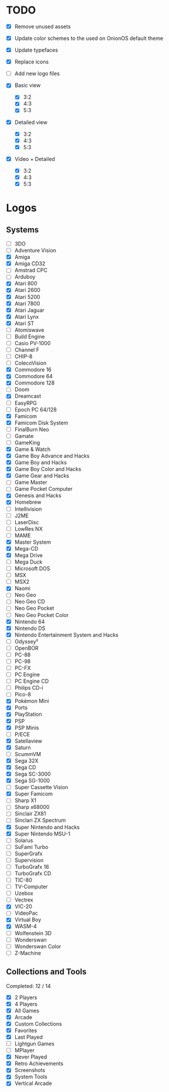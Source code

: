 # TODO

- [x] Remove unused assets
- [x] Update color schemes to the used on OnionOS default theme
- [x] Update typefaces
- [x] Replace icons 
- [ ] Add new logo files

- [x] Basic view
  - [x] 3:2
  - [x] 4:3
  - [x] 5:3
- [x] Detailed view
  - [x] 3:2
  - [x] 4:3
  - [x] 5:3
- [x] Video + Detailed
  - [x] 3:2
  - [x] 4:3
  - [x] 5:3

# Logos
## Systems

- [ ] 3DO
- [ ] Adventure Vision
- [x] Amiga
- [x] Amiga CD32
- [ ] Amstrad CPC
- [ ] Arduboy
- [x] Atari 800
- [x] Atari 2600
- [x] Atari 5200
- [x] Atari 7800
- [x] Atari Jaguar
- [x] Atari Lynx
- [x] Atari ST
- [ ] Atomiswave
- [ ] Build Engine
- [ ] Casio PV-1000
- [ ] Channel F
- [ ] CHIP-8
- [ ] ColecoVision
- [x] Commodore 16
- [x] Commodore 64
- [x] Commodore 128
- [ ] Doom
- [x] Dreamcast
- [ ] EasyRPG
- [ ] Epoch PC 64/128
- [x] Famicom
- [x] Famicom Disk System
- [ ] FinalBurn Neo
- [ ] Gamate
- [ ] GameKing
- [x] Game & Watch
- [x] Game Boy Advance and Hacks
- [x] Game Boy and Hacks
- [x] Game Boy Color and Hacks
- [x] Game Gear and Hacks
- [ ] Game Master
- [ ] Game Pocket Computer
- [x] Genesis and Hacks
- [x] Homebrew
- [ ] Intellivision
- [ ] J2ME
- [ ] LaserDisc
- [ ] LowRes NX
- [ ] MAME
- [x] Master System
- [x] Mega-CD
- [x] Mega Drive
- [ ] Mega Duck
- [ ] Microsoft DOS
- [ ] MSX
- [ ] MSX2
- [x] Naomi
- [ ] Neo Geo
- [ ] Neo Geo CD
- [ ] Neo Geo Pocket
- [ ] Neo Geo Pocket Color
- [x] Nintendo 64
- [x] Nintendo DS
- [x] Nintendo Entertainment System and Hacks
- [ ] Odyssey²
- [ ] OpenBOR
- [ ] PC-88
- [ ] PC-98
- [ ] PC-FX
- [ ] PC Engine
- [ ] PC Engine CD
- [ ] Philips CD-i
- [ ] Pico-8
- [x] Pokémon Mini
- [x] Ports
- [x] PlayStation
- [x] PSP
- [x] PSP Minis
- [ ] P/ECE
- [x] Satellaview
- [x] Saturn
- [ ] ScummVM
- [x] Sega 32X
- [x] Sega CD
- [x] Sega SC-3000
- [x] Sega SG-1000
- [ ] Super Cassette Vision
- [x] Super Famicom
- [ ] Sharp X1
- [ ] Sharp x68000
- [ ] Sinclair ZX81
- [ ] Sinclari ZX Spectrum
- [x] Super Nintendo and Hacks 
- [x] Super Nintendo MSU-1
- [ ] Solarus
- [ ] SuFami Turbo
- [ ] SuperGrafx
- [ ] Supervision
- [ ] TurboGrafx 16
- [ ] TurboGrafx CD
- [ ] TIC-80
- [ ] TV-Computer
- [ ] Uzebox
- [ ] Vectrex
- [x] VIC-20
- [ ] VideoPac
- [x] Virtual Boy
- [x] WASM-4
- [ ] Wolfenstein 3D
- [ ] Wonderswan
- [ ] Wonderswan Color
- [ ] Z-Machine

## Collections and Tools
Completed: 12 / 14

- [x] 2 Players
- [x] 4 Players
- [x] All Games
- [x] Arcade
- [x] Custom Collections
- [x] Favorites
- [x] Last Played
- [ ] Lightgun Games
- [ ] MPlayer
- [x] Never Played
- [x] Retro Achievements
- [x] Screenshots
- [x] System Tools
- [x] Vertical Arcade

<!-- # About

![Version 1.230220](https://img.shields.io/badge/Version_1.230220-ad5f00?style=for-the-badge)

Albedo is a theme for EmulationStation. It's a fork of [Elementerial](https://github.com/mluizvitor/es-theme-elementerial), another ES theme built by me.
It has flat surfaces, plays with transparency and sharp edges.

> This theme supports custom backgrounds. Read [CUSTOMBG.md](CUSTOMBG.md) for more details.
> 
> I made an web app to load, crop and save images named as the designated system.
> It's not powerful as Photoshop or GIMP, but help collect a lot of images and download them in one go.
> 
> Access [Albedo Wallpaper Cropper](https://albedo-wallpaper-cropper.vercel.app).
> 
>  If you're concerned about privacy, this web app will never collect or send any information anywhere. The images loaded are saved locally on the browser database. As an web app, it can be used offline after the first load.

# Compatibility

Created for and tested on the following resolutions:
- **480x320** (3:2 screen ratio), tested on Anbernic RG351M running AmberELEC
- **640x480** (4:3 screen ratio), tested on VirtualBox running Batocera
- **1920x1152** (5:3 screen ratio), tested on VirtualBox running Batocera

Albedo was made for [AmberELEC](https://amberelec.org) supported devices, as RG351P/M/V/MP, RG552, but can be used on other systems running EmulationStation (no guarantee).

<br>

# Screenshots
|  ![](./.github/0001.png)  |                   ![](./.github/0002.png)                   |
| :-----------------------: | :---------------------------------------------------------: |
| Colored Logos + Scanlines | Monochromatic Logos + Green accent color. Removed scanlines |

|     ![](./.github/0003.png)     |                   ![](./.github/0004.png)                    |
| :-----------------------------: | :----------------------------------------------------------: |
| Grid view + Purple accent color | Detailed view + Yellow accent color + Background not blurred |

|                ![](./.github/0005.png)                 |     ![](./.github/0006.png)     |
| :----------------------------------------------------: | :-----------------------------: |
| Basic view + Blue accent color + No console background | System Menu + Pink accent color |

<br>

# Tweaks

You can choose between 10 accent colors:

![Blue](./.github/col-blue.png)
![Purple](./.github/col-purple.png)
![Pink](./.github/col-pink.png)
![Red](./.github/col-red.png)
![Orange](./.github/col-orange.png)
![Yellow](./.github/col-yellow.png)
![Green](./.github/col-green.png)
![Teal](./.github/col-teal.png)
![Beige](./.github/col-beige.png)
![Gray](./.github/col-gray.png)

Set background style for game list:

| ![Normal background](./assets/systems/homebrew.webp) | ![Blurred background](./assets/systems/blurred/megadrive.blurred.webp) | ![No background](./assets/systems/blurred/unknown.blurred.webp) |
| :--------------------------------------------------: | :--------------------------------------------------------------------: | :-------------------------------------------------------------: |
|                  Normal background                   |                           Blurred Background                           |                          No background                          |

<br>

Set background overlay:

| ![Scanlines](./.github/scanlines-on.png) | ![Clean](./.github/scanlines-off.png) |
| :--------------------------------------: | :-----------------------------------: |
|                Scanlines                 |                 Clean                 |

<br>

Load your own custom backgrounds:

> Please, read [CUSTOMBG.md](CUSTOMBG.md) for more details.

| ![Default background](./.github/bg-default.png) | ![Custom background](./.github/bg-custom.png) |
| :---------------------------------------------: | :-------------------------------------------: |
|               Default background                |               Custom Background               |

And many more.

<br>

# Supported Platforms

![Platforms: 108](https://img.shields.io/badge/Platforms:_108-3a9104?style=for-the-badge) ![plus](https://img.shields.io/badge/+-007367?style=for-the-badge) ![Special Hack variants: 8](https://img.shields.io/badge/Special_Hack_variants:_8-0d52bf?style=for-the-badge)

3DO,
Adventure Vision,
Amiga,
Amiga CD32,
Amstrad CPC,
Arduboy,
Atari 800,
Atari 2600,
Atari 5200,
Atari 7800,
Atari Jaguar,
Atari Lynx,
Atari ST,
Atomiswave,
Build Engine,
Casio PV-1000,
Channel F,
CHIP-8,
ColecoVision,
Commodore 16,
Commodore 64,
Commodore 128,
Doom,
Dreamcast,
EasyRPG,
Epoch PC 64/128,
Famicom,
Famicom Disk System,
FinalBurn Neo,
Gamate,
GameKing,
Game & Watch,
Game Boy Advance and Hacks,
Game Boy and Hacks,
Game Boy Color and Hacks,
Game Gear and Hacks,
Game Master,
Game Pocket Computer,
Genesis and Hacks,
Homebrew,
Intellivision,
J2ME,
LaserDisc,
LowRes NX,
MAME,
Master System,
Mega-CD,
Mega Drive and Hacks,
Mega Duck,
Microsoft DOS,
MSX,
MSX2,
Naomi,
Neo Geo,
Neo Geo CD,
Neo Geo Pocket,
Neo Geo Pocket Color,
Nintendo 64,
Nintendo DS,
Nintendo Entertainment System and Hacks,
Odyssey²,
OpenBOR,
PC-88,
PC-98,
PC-FX,
PC Engine,
PC Engine CD,
Philips CD-i,
Pico-8,
Pokémon Mini,
Ports,
PlayStation,
PSP,
PSP Minis,
P/ECE,
Satellaview,
Saturn,
ScummVM,
Sega 32X,
Sega CD,
Sega SC-3000,
Sega SG-1000,
Super Cassette Vision,
Super Famicom,
Sharp X1,
Sharp x68000,
Sinclair ZX81,
Sinclari ZX Spectrum,
Super Nintendo and Hacks, 
Super Nintendo MSU-1,
Solarus,
SuFami Turbo,
SuperGrafx,
Supervision,
TurboGrafx 16,
TurboGrafx CD,
TIC-80,
TV-Computer,
Uzebox,
Vectrex,
VIC-20,
VideoPac,
Virtual Boy,
WASM-4,
Wolfenstein 3D,
Wonderswan,
Wonderswan Color,
Z-Machine.

<br>

![Collections and Tools: 14](https://img.shields.io/badge/Collections_and_Tools:_14-cc3b02?style=for-the-badge)

2 Players,
4 Players,
All Games,
Arcade,
Custom Collections,
Favorites,
Last Played,
Lightgun Games,
MPlayer,
Never Played,
Retro Achievements,
Screenshots,
System Tools,
Vertical Arcade.

<br>

# License

All [videogame and computer system logos](./assets/logos/) used are the property of their respective Developers/Producers/Distributors/Licensors.


Some logos were taken from [Dan Patrick's set](https://archive.org/details/console-logos-professionally-redrawn-plus-official-versions). (Thanks for the great work).

[Fonts](./assets/fonts/) are licensed under Open Font License.

[Icons](./assets/icons/) are taken from [Pictogrammers](https://pictogrammers.com/library/mdi/). (Previously *Material Icons Community*)

All the files, code and images not mentioned above are licensed under the [MIT License](./LICENSE).

<br>

# Made With

![Inkscape](https://img.shields.io/badge/Inkscape-485a6c?style=for-the-badge&logo=Inkscape&logoColor=white)
![Figma](https://img.shields.io/badge/Figma-4d4d4d?style=for-the-badge&logo=Figma&logoColor=white)
![Visual Studio Code](https://img.shields.io/badge/Visual_Studio_Code-0d52bf?style=for-the-badge&logo=visual%20studio%20code&logoColor=white)
![And](https://img.shields.io/badge/And-cc3b02?style=for-the-badge&logoColor=white)
![Love](https://img.shields.io/badge/Love-bc245d?style=for-the-badge&logoColor=white) -->
